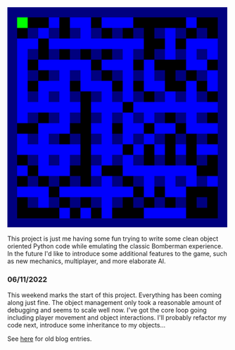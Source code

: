 <img src="media/example.gif" alt="gif" width="500"/>


This project is just me having some fun trying to write some clean object oriented Python code while emulating the classic Bomberman experience. In the future I'd like to introduce some additional features to the game, such as new mechanics, multiplayer, and more elaborate AI.

### 06/11/2022

This weekend marks the start of this project. Everything has been coming along just fine. The object management only took a reasonable amount of debugging and seems to scale well now.
I've got the core loop going including player movement and object interactions. I'll probably refactor my code next, introduce some inheritance to my objects...


See [here](blog.md) for old blog entries.